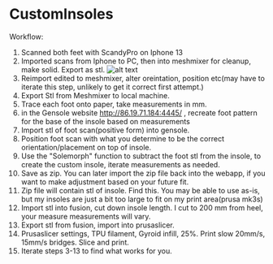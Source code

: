 # CustomInsoles

Workflow:

1. Scanned both feet with ScandyPro on Iphone 13
2. Imported scans from Iphone to PC, then into meshmixer for cleanup, make solid. Export as stl.
![alt text](https://github.com/scharpham/Personalprojects/blob/main/Insoleproject/RawScan.PNG)
3. Reimport edited to meshmixer,  alter oreintation, position etc(may have to iterate this step, unlikely to get it correct first attempt.)
3. Export Stl from Meshmixer to local machine. 
4. Trace each foot onto paper, take measurements in mm.
5. in the Gensole website http://86.19.71.184:4445/ , recreate foot pattern for the base of the insole based on measurements
6. Import stl of foot scan(positive form) into gensole. 
7. Position foot scan with what you determine to be the correct orientation/placement on top of insole.
8. Use the "Solemorph" function to subtract the foot stl from the insole, to create the custom insole, iterate measurements as needed.
9. Save as zip. You can later import the zip file back into the webapp, if you want to make adjustment based on your future fit.
10. Zip file will contain stl of insole. Find this. You may be able to use as-is, but my insoles are just a bit too large to fit on my print area(prusa mk3s)
11. Import stl into fusion, cut down insole length. I cut to 200 mm from heel, your measure measurements will vary.
12. Export stl from fusion, import into prusaslicer.
13. Prusaslicer settings, TPU filament, Gyroid infill, 25%. Print slow 20mm/s, 15mm/s bridges. Slice and print.
14. Iterate steps 3-13 to find what works for you. 
